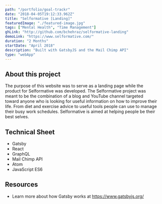 ```yaml
---
path: "/portfolio/goal-trackr"
date: "2018-04-05T19:12:33.962Z"
title: "Selformative [Landing]"
featuredImage: "./featured-image.jpg"
tags: ["Mental Health", "Time Management"]
ghLink: "http://github.com/bchehraz/selformative-landing"
demoLink: "https://www.selformative.com/"
duration: "2 Months"
startDate: "April 2018"
description: "Built with GatsbyJS and the Mail Chimp API"
type: "webApp"
---
```

<section>
<h2>About this project</h2>
<p>
  The purpose of this website was to serve as a landing page while the product for Selformative was developed. The Selformative project was meant to be the combination of a blog and YouTube channel targeted toward anyone who is looking for useful information on how to improve their life. From diet and exercise advice to useful tools people can use to manage their busy work schedules. Selformative is aimed at helping people be their best selves.
</p>
</section>
<section>
<h2>Technical Sheet</h2>
<ul>
  <li>Gatsby</li>
  <li>React</li>
  <li>GraphQL</li>
  <li>Mail Chimp API</li>
  <li>Atom</li>
  <li>JavaScript ES6</li>
</ul>
</section>
<section>
<h2>Resources</h2>
<ul>
  <li>
    Learn more about how Gatsby works at <a href="https://www.gatsbyjs.org/" target="_blank">https://www.gatsbyjs.org/</a>
  </li>
</ul>
</section>
